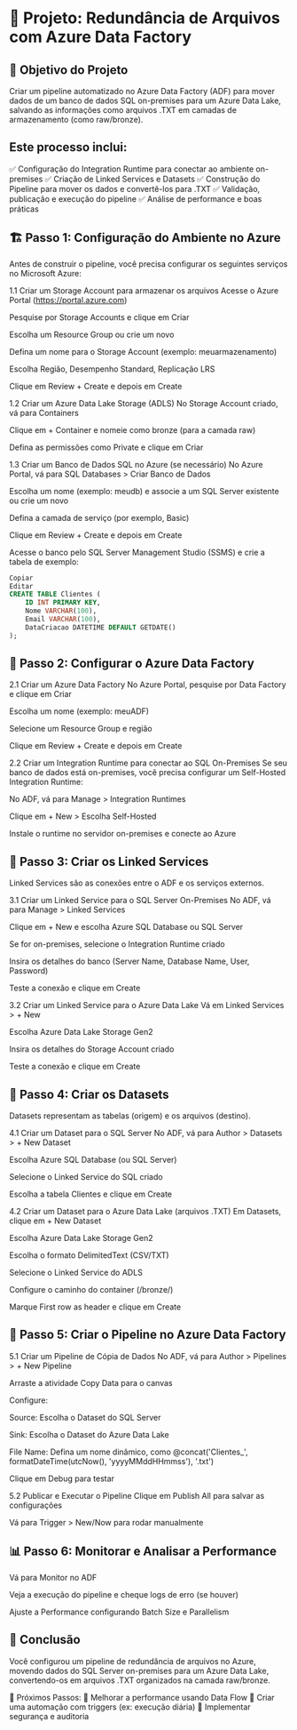 # 🚀 Projeto: Redundância de Arquivos com Azure Data Factory

## 🎯 Objetivo do Projeto
Criar um pipeline automatizado no Azure Data Factory (ADF) para mover dados de um banco de dados SQL on-premises para um Azure Data Lake, salvando as informações como arquivos .TXT em camadas de armazenamento (como raw/bronze).

## Este processo inclui:
✅ Configuração do Integration Runtime para conectar ao ambiente on-premises
✅ Criação de Linked Services e Datasets
✅ Construção do Pipeline para mover os dados e convertê-los para .TXT
✅ Validação, publicação e execução do pipeline
✅ Análise de performance e boas práticas

## 🏗️ Passo 1: Configuração do Ambiente no Azure
Antes de construir o pipeline, você precisa configurar os seguintes serviços no Microsoft Azure:

1.1 Criar um Storage Account para armazenar os arquivos
Acesse o Azure Portal (https://portal.azure.com)

Pesquise por Storage Accounts e clique em Criar

Escolha um Resource Group ou crie um novo

Defina um nome para o Storage Account (exemplo: meuarmazenamento)

Escolha Região, Desempenho Standard, Replicação LRS

Clique em Review + Create e depois em Create

1.2 Criar um Azure Data Lake Storage (ADLS)
No Storage Account criado, vá para Containers

Clique em + Container e nomeie como bronze (para a camada raw)

Defina as permissões como Private e clique em Criar

1.3 Criar um Banco de Dados SQL no Azure (se necessário)
No Azure Portal, vá para SQL Databases > Criar Banco de Dados

Escolha um nome (exemplo: meudb) e associe a um SQL Server existente ou crie um novo

Defina a camada de serviço (por exemplo, Basic)

Clique em Review + Create e depois em Create

Acesse o banco pelo SQL Server Management Studio (SSMS) e crie a tabela de exemplo:

```sql
Copiar
Editar
CREATE TABLE Clientes (
    ID INT PRIMARY KEY,
    Nome VARCHAR(100),
    Email VARCHAR(100),
    DataCriacao DATETIME DEFAULT GETDATE()
);
```

## 🔗 Passo 2: Configurar o Azure Data Factory
2.1 Criar um Azure Data Factory
No Azure Portal, pesquise por Data Factory e clique em Criar

Escolha um nome (exemplo: meuADF)

Selecione um Resource Group e região

Clique em Review + Create e depois em Create

2.2 Criar um Integration Runtime para conectar ao SQL On-Premises
Se seu banco de dados está on-premises, você precisa configurar um Self-Hosted Integration Runtime:

No ADF, vá para Manage > Integration Runtimes

Clique em + New > Escolha Self-Hosted

Instale o runtime no servidor on-premises e conecte ao Azure

## 🔄 Passo 3: Criar os Linked Services
Linked Services são as conexões entre o ADF e os serviços externos.

3.1 Criar um Linked Service para o SQL Server On-Premises
No ADF, vá para Manage > Linked Services

Clique em + New e escolha Azure SQL Database ou SQL Server

Se for on-premises, selecione o Integration Runtime criado

Insira os detalhes do banco (Server Name, Database Name, User, Password)

Teste a conexão e clique em Create

3.2 Criar um Linked Service para o Azure Data Lake
Vá em Linked Services > + New

Escolha Azure Data Lake Storage Gen2

Insira os detalhes do Storage Account criado

Teste a conexão e clique em Create

## 📂 Passo 4: Criar os Datasets
Datasets representam as tabelas (origem) e os arquivos (destino).

4.1 Criar um Dataset para o SQL Server
No ADF, vá para Author > Datasets > + New Dataset

Escolha Azure SQL Database (ou SQL Server)

Selecione o Linked Service do SQL criado

Escolha a tabela Clientes e clique em Create

4.2 Criar um Dataset para o Azure Data Lake (arquivos .TXT)
Em Datasets, clique em + New Dataset

Escolha Azure Data Lake Storage Gen2

Escolha o formato DelimitedText (CSV/TXT)

Selecione o Linked Service do ADLS

Configure o caminho do container (/bronze/)

Marque First row as header e clique em Create

## 🔀 Passo 5: Criar o Pipeline no Azure Data Factory
5.1 Criar um Pipeline de Cópia de Dados
No ADF, vá para Author > Pipelines > + New Pipeline

Arraste a atividade Copy Data para o canvas

Configure:

Source: Escolha o Dataset do SQL Server

Sink: Escolha o Dataset do Azure Data Lake

File Name: Defina um nome dinâmico, como @concat('Clientes_', formatDateTime(utcNow(), 'yyyyMMddHHmmss'), '.txt')

Clique em Debug para testar

5.2 Publicar e Executar o Pipeline
Clique em Publish All para salvar as configurações

Vá para Trigger > New/Now para rodar manualmente

## 📊 Passo 6: Monitorar e Analisar a Performance
Vá para Monitor no ADF

Veja a execução do pipeline e cheque logs de erro (se houver)

Ajuste a Performance configurando Batch Size e Parallelism

## 🚀 Conclusão
Você configurou um pipeline de redundância de arquivos no Azure, movendo dados do SQL Server on-premises para um Azure Data Lake, convertendo-os em arquivos .TXT organizados na camada raw/bronze.

📢 Próximos Passos:
🔹 Melhorar a performance usando Data Flow
🔹 Criar uma automação com triggers (ex: execução diária)
🔹 Implementar segurança e auditoria
